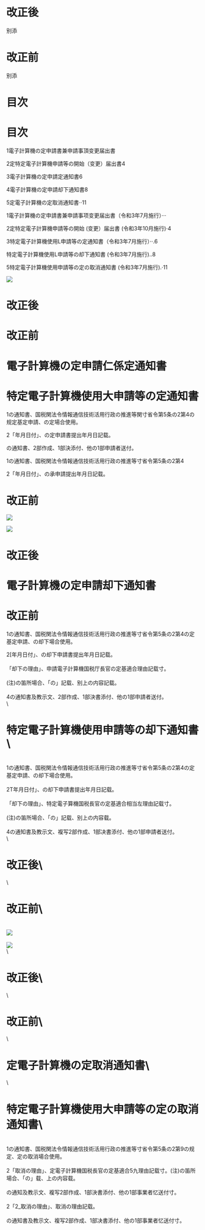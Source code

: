 # 改正後

别添

# 改正前

别添

# 目次

# 目次

1電子計算機の定申請書兼申請事頂变更届出書

2定特定電子計算機申請等の開始（变更）届出書4

3電子計算機の定申請定通知書6

4電子計算機の定申請却下通知書8

5定電子計算機の定取消通知書··11

1電子計算機の定申請書兼申請事项变更届出書（令和3年7月施行）···

2定特定電子計算機申請等の開始 (变更）届出書 (令和3年10月施行)·4

3特定電子計算機使用L申請等の定通知書（令和3年7月施行）··.6

特定電子計算機使用L申請等の却下通知書 (令和3年7月施行)..8

5特定電子計算機使用申請等の定の取消通知書 (令和3年7月施行).·11

![](https://www.nta.go.jp/tmp/e951892f-972f-4b14-8191-27658737c35d/images/5fb0bb5c3d38f539e2de48727b2212ca9190116ce375a6e395a76767e638e79c.jpg)

# 改正後

# 改正前

# 電子計算機の定申請仁係定通知書

# 特定電子計算機使用大申請等の定通知書

1の通知書、国税関法令情報通信技術活用行政の推進等関寸省令第5条の2第4の规定基定申請、の定場合使用。

2「年月日付」、の定申請書提出年月日記载。

の通知書、2部作成、1部決添付、他の1部申請者送付。

1の通知書、国税関法令情報通信技術活用行政の推進等寸省令第5条の2第4

2「年月日付」、の承申請提出年月日記载。

# 改正前

![](https://www.nta.go.jp/tmp/e951892f-972f-4b14-8191-27658737c35d/images/77508f6c39af0bcbf2d1f803b35d7a26bf2a9f1920a9441efaf4a27c7b5bf582.jpg)

![](https://www.nta.go.jp/tmp/e951892f-972f-4b14-8191-27658737c35d/images/abf4519cb17c55d6915a33602f31434deca4bef463666e00f426d8676f4dcc02.jpg)

# 改正後

# 電子計算機の定申請却下通知書

# 改正前

1の通知書、国税関法令情報通信技術活用行政の推進等寸省令第5条の2第4の定基定申請、の却下場合使用。

2\[年月日付」、の却下申請書提出年月日記载。\
\
「却下の理由」、申請電子計算機国税厅長官の定基適合理由記载寸。\
\
(注)の笛所場合、「の」記载、别上の内容記载。\
\
4の通知書及教示文、2部作成、1部決書添付、他の1部申請者送付。\
\
# 特定電子計算機使用申請等の却下通知書\
\
1の通知書、国税関法令情報通信技術活用行政の推進等寸省令第5条の2第4の定基定申請、の却下場合使用。\
\
2T年月日付」、の却下申請書提出年月日記载。\
\
「却下の理由」、特定電子算機国税長官の定基適合相当左理由記载寸。\
\
(注)の笛所場合、「の」記载、别上の内容载。\
\
4の通知書及教示文、複写2部作成、1部决書添付、他の1部申請者送付。\
\
# 改正後\
\
# 改正前\
\
![](https://www.nta.go.jp/tmp/e951892f-972f-4b14-8191-27658737c35d/images/614f94136453857e5a4522686102e8b78d04da2f665a89d219d5b7f5bf59ad52.jpg)\
\
![](https://www.nta.go.jp/tmp/e951892f-972f-4b14-8191-27658737c35d/images/6f7656aff679fa862b759d463b7865c79b8ae8dda7f92d1cc5ff6c7d3f283e09.jpg)\
\
# 改正後\
\
# 改正前\
\
# 定電子計算機の定取消通知書\
\
# 特定電子計算機使用大申請等の定の取消通知書\
\
1の通知書、国税関法令情報通信技術活用行政の推進等寸省令第5条の2第9の规定、定の取消場合使用。\
\
2「取消の理由」、定電子計算機国税長官の定基適合5九理由記载寸。(注)の笛所場合、「の」载、上の内容载。\
\
の通知及教示文、複写2部作成、1部決書添付、他の1部事業者忆送付寸。\
\
2「2\_取消の理由」、取消の理由記载。\
\
の通知書及教示文、複写2部作成、1部决書添付、他の1部事業者忆送付寸。